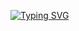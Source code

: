 
[![Typing SVG](https://readme-typing-svg.demolab.com/?lines=Hi,+I'm+Milagros+Kuen;Full+Stack+Developer;Always+learning+new+things)](https://git.io/typing-svg)
